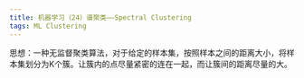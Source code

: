 ```yaml
---
title: 机器学习（24）谱聚类——Spectral Clustering
tags: ML Clustering
---
```


思想：一种无监督聚类算法，对于给定的样本集，按照样本之间的距离大小，将样本集划分为K个簇。让簇内的点尽量紧密的连在一起，而让簇间的距离尽量的大。

<!--more-->

